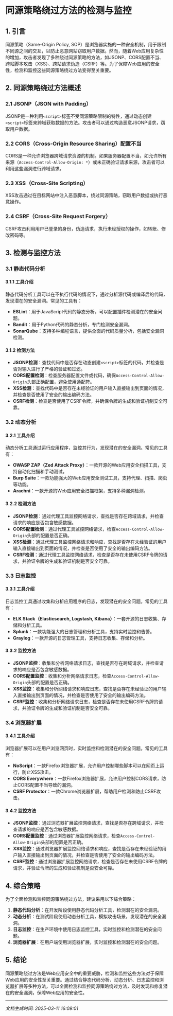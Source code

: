 # 同源策略绕过方法的检测与监控

## 1. 引言

同源策略（Same-Origin Policy, SOP）是浏览器实施的一种安全机制，用于限制不同源之间的交互，以防止恶意网站窃取用户数据。然而，随着Web应用复杂性的增加，攻击者发现了多种绕过同源策略的方法，如JSONP、CORS配置不当、跨站脚本攻击（XSS）、跨站请求伪造（CSRF）等。为了保障Web应用的安全性，检测和监控这些同源策略绕过方法变得至关重要。

## 2. 同源策略绕过方法概述

### 2.1 JSONP（JSON with Padding）
JSONP是一种利用`<script>`标签不受同源策略限制的特性，通过动态创建`<script>`标签来跨域获取数据的方法。攻击者可以通过构造恶意JSONP请求，窃取用户数据。

### 2.2 CORS（Cross-Origin Resource Sharing）配置不当
CORS是一种允许浏览器跨域请求资源的机制。如果服务器配置不当，如允许所有来源（`Access-Control-Allow-Origin: *`）或未正确验证请求来源，攻击者可以利用这些漏洞进行跨域请求。

### 2.3 XSS（Cross-Site Scripting）
XSS攻击通过在目标网站中注入恶意脚本，绕过同源策略，窃取用户数据或执行恶意操作。

### 2.4 CSRF（Cross-Site Request Forgery）
CSRF攻击利用用户已登录的身份，伪造请求，执行未经授权的操作，如转账、修改密码等。

## 3. 检测与监控方法

### 3.1 静态代码分析

#### 3.1.1 工具介绍
静态代码分析工具可以在不执行代码的情况下，通过分析源代码或编译后的代码，发现潜在的安全漏洞。常见的工具有：

- **ESLint**：用于JavaScript代码的静态分析，可以配置插件检测潜在的安全问题。
- **Bandit**：用于Python代码的静态分析，专门检测安全漏洞。
- **SonarQube**：支持多种编程语言，提供全面的代码质量分析，包括安全漏洞检测。

#### 3.1.2 检测方法
- **JSONP检测**：查找代码中是否存在动态创建`<script>`标签的代码，并检查是否对输入进行了严格的验证和过滤。
- **CORS配置检测**：检查服务器配置文件或代码，确保`Access-Control-Allow-Origin`头部正确配置，避免使用通配符。
- **XSS检测**：查找代码中是否存在未经验证的用户输入直接输出到页面的情况，并检查是否使用了安全的输出编码方法。
- **CSRF检测**：检查是否使用了CSRF令牌，并确保令牌的生成和验证机制安全可靠。

### 3.2 动态分析

#### 3.2.1 工具介绍
动态分析工具通过运行应用程序，监控其行为，发现潜在的安全漏洞。常见的工具有：

- **OWASP ZAP（Zed Attack Proxy）**：一款开源的Web应用安全扫描工具，支持自动化扫描和手动测试。
- **Burp Suite**：一款功能强大的Web应用安全测试工具，支持代理、扫描、爬虫等功能。
- **Arachni**：一款开源的Web应用安全扫描框架，支持多种漏洞检测。

#### 3.2.2 检测方法
- **JSONP检测**：通过代理工具监控网络请求，查找是否存在跨域请求，并检查请求的响应是否包含敏感数据。
- **CORS配置检测**：通过代理工具监控网络请求，检查`Access-Control-Allow-Origin`头部的配置是否正确。
- **XSS检测**：通过代理工具监控网络请求和响应，查找是否存在未经验证的用户输入直接输出到页面的情况，并检查是否使用了安全的输出编码方法。
- **CSRF检测**：通过代理工具监控网络请求，检查是否存在未使用CSRF令牌的请求，并验证令牌的生成和验证机制是否安全可靠。

### 3.3 日志监控

#### 3.3.1 工具介绍
日志监控工具通过收集和分析应用程序的日志，发现潜在的安全问题。常见的工具有：

- **ELK Stack（Elasticsearch, Logstash, Kibana）**：一套开源的日志收集、存储和分析工具。
- **Splunk**：一款功能强大的日志管理和分析工具，支持实时监控和告警。
- **Graylog**：一款开源的日志管理工具，支持日志收集、存储和分析。

#### 3.3.2 监控方法
- **JSONP监控**：收集和分析网络请求日志，查找是否存在跨域请求，并检查请求的响应是否包含敏感数据。
- **CORS配置监控**：收集和分析网络请求日志，检查`Access-Control-Allow-Origin`头部的配置是否正确。
- **XSS监控**：收集和分析网络请求和响应日志，查找是否存在未经验证的用户输入直接输出到页面的情况，并检查是否使用了安全的输出编码方法。
- **CSRF监控**：收集和分析网络请求日志，检查是否存在未使用CSRF令牌的请求，并验证令牌的生成和验证机制是否安全可靠。

### 3.4 浏览器扩展

#### 3.4.1 工具介绍
浏览器扩展可以在用户浏览网页时，实时监控和检测潜在的安全问题。常见的工具有：

- **NoScript**：一款Firefox浏览器扩展，允许用户控制哪些脚本可以在网页上运行，防止XSS攻击。
- **CORS Everywhere**：一款Firefox浏览器扩展，允许用户控制CORS请求，防止CORS配置不当导致的漏洞。
- **CSRF Protector**：一款Chrome浏览器扩展，帮助用户检测和防止CSRF攻击。

#### 3.4.2 监控方法
- **JSONP监控**：通过浏览器扩展监控网络请求，查找是否存在跨域请求，并检查请求的响应是否包含敏感数据。
- **CORS配置监控**：通过浏览器扩展监控网络请求，检查`Access-Control-Allow-Origin`头部的配置是否正确。
- **XSS监控**：通过浏览器扩展监控网络请求和响应，查找是否存在未经验证的用户输入直接输出到页面的情况，并检查是否使用了安全的输出编码方法。
- **CSRF监控**：通过浏览器扩展监控网络请求，检查是否存在未使用CSRF令牌的请求，并验证令牌的生成和验证机制是否安全可靠。

## 4. 综合策略

为了全面检测和监控同源策略绕过方法，建议采用以下综合策略：

1. **静态代码分析**：在开发阶段使用静态代码分析工具，检测潜在的安全漏洞。
2. **动态分析**：在测试阶段使用动态分析工具，模拟攻击场景，发现潜在的安全漏洞。
3. **日志监控**：在生产环境中使用日志监控工具，实时监控和检测潜在的安全问题。
4. **浏览器扩展**：在用户端使用浏览器扩展，实时监控和检测潜在的安全问题。

## 5. 结论

同源策略绕过方法是Web应用安全中的重要威胁，检测和监控这些方法对于保障Web应用的安全性至关重要。通过结合静态代码分析、动态分析、日志监控和浏览器扩展等多种方法，可以全面检测和监控同源策略绕过方法，及时发现和修复潜在的安全漏洞，保障Web应用的安全性。

---

*文档生成时间: 2025-03-11 16:09:01*






















